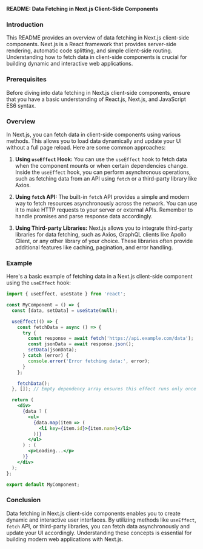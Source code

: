 **README: Data Fetching in Next.js Client-Side Components**

### Introduction
This README provides an overview of data fetching in Next.js client-side components. Next.js is a React framework that provides server-side rendering, automatic code splitting, and simple client-side routing. Understanding how to fetch data in client-side components is crucial for building dynamic and interactive web applications.

### Prerequisites
Before diving into data fetching in Next.js client-side components, ensure that you have a basic understanding of React.js, Next.js, and JavaScript ES6 syntax.

### Overview
In Next.js, you can fetch data in client-side components using various methods. This allows you to load data dynamically and update your UI without a full page reload. Here are some common approaches:

1. **Using `useEffect` Hook:** You can use the `useEffect` hook to fetch data when the component mounts or when certain dependencies change. Inside the `useEffect` hook, you can perform asynchronous operations, such as fetching data from an API using `fetch` or a third-party library like Axios.

2. **Using `fetch` API:** The built-in `fetch` API provides a simple and modern way to fetch resources asynchronously across the network. You can use it to make HTTP requests to your server or external APIs. Remember to handle promises and parse response data accordingly.

3. **Using Third-party Libraries:** Next.js allows you to integrate third-party libraries for data fetching, such as Axios, GraphQL clients like Apollo Client, or any other library of your choice. These libraries often provide additional features like caching, pagination, and error handling.

### Example
Here's a basic example of fetching data in a Next.js client-side component using the `useEffect` hook:

```jsx
import { useEffect, useState } from 'react';

const MyComponent = () => {
  const [data, setData] = useState(null);

  useEffect(() => {
    const fetchData = async () => {
      try {
        const response = await fetch('https://api.example.com/data');
        const jsonData = await response.json();
        setData(jsonData);
      } catch (error) {
        console.error('Error fetching data:', error);
      }
    };

    fetchData();
  }, []); // Empty dependency array ensures this effect runs only once on component mount

  return (
    <div>
      {data ? (
        <ul>
          {data.map(item => (
            <li key={item.id}>{item.name}</li>
          ))}
        </ul>
      ) : (
        <p>Loading...</p>
      )}
    </div>
  );
};

export default MyComponent;
```

### Conclusion
Data fetching in Next.js client-side components enables you to create dynamic and interactive user interfaces. By utilizing methods like `useEffect`, `fetch` API, or third-party libraries, you can fetch data asynchronously and update your UI accordingly. Understanding these concepts is essential for building modern web applications with Next.js.
